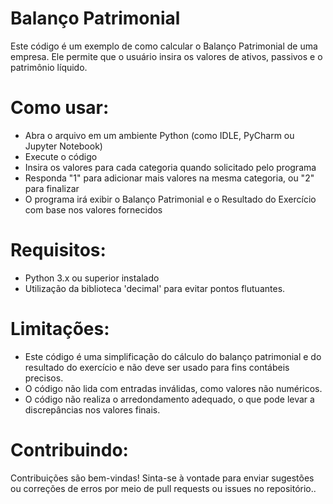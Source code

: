 # Balanço Patrimonial # 
Este código é um exemplo de como calcular o Balanço Patrimonial de uma empresa. Ele permite que o usuário insira os valores de ativos, passivos e o patrimônio líquido.

# Como usar: #
- Abra o arquivo em um ambiente Python (como IDLE, PyCharm ou Jupyter Notebook)
- Execute o código
- Insira os valores para cada categoria quando solicitado pelo programa
- Responda "1" para adicionar mais valores na mesma categoria, ou "2" para finalizar
- O programa irá exibir o Balanço Patrimonial e o Resultado do Exercício com base nos valores fornecidos

# Requisitos: #
- Python 3.x ou superior instalado
- Utilização da biblioteca 'decimal' para evitar pontos flutuantes.

# Limitações: #
- Este código é uma simplificação do cálculo do balanço patrimonial e do resultado do exercício e não deve ser usado para fins contábeis precisos.
- O código não lida com entradas inválidas, como valores não numéricos.
- O código não realiza o arredondamento adequado, o que pode levar a discrepâncias nos valores finais.

# Contribuindo: #
Contribuições são bem-vindas! Sinta-se à vontade para enviar sugestões ou correções de erros por meio de pull requests ou issues no repositório..
